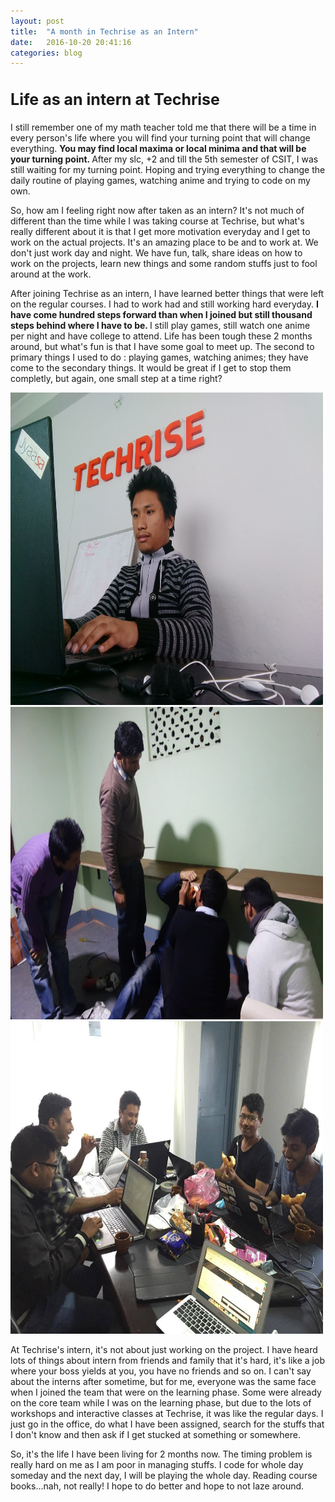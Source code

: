 ```yaml
---
layout: post
title:  "A month in Techrise as an Intern"
date:   2016-10-20 20:41:16
categories: blog
---
```

<!--Blog posts-->


<h2 style = "font-size: 25px;"> Life as an intern at Techrise </h2>

I still remember one of my math teacher told me that there will be a time in every person's life where you will find your turning point that will change everything. <strong> You may find local maxima or local minima and that will be your turning point. </strong> After my slc, +2 and till the 5th semester of CSIT, I was still waiting for my turning point. Hoping and trying everything to change the daily routine of playing games, watching anime and trying to code on my own.

So, how am I feeling right now after taken as an intern? It's not much of different than the time while I was taking course at Techrise, but what's really different about it is that I get more motivation everyday and I get to work on the actual projects. It's an amazing place to be and to work at. We don't just work day and night. We have fun, talk, share ideas on how to work on the projects, learn new things and some random stuffs just to fool around at the work.

After joining Techrise as an intern, I have learned better things that were left on the regular courses. I had to work had and still working hard everyday. <strong> I have come hundred steps forward than when I joined but still thousand steps behind where I have to be. </strong> I still play games, still watch one anime per night and have college to attend. Life has been tough these 2 months around, but what's fun is that I have some goal to meet up. The second to primary things I used to do : playing games, watching animes; they have come to the secondary things. It would be great if I get to stop them completly, but again, one small step at a time right?

<div class="w3-content w3-section" style="max-width:500px">
  <img class="Photos" src="/assets/img/intern/3.jpg" style="height: 500px; width:150%">
  <img class="Photos" src="/assets/img/intern/2.jpg" style="height: 500px; width:150%">
  <img class="Photos" src="/assets/img/intern/4.jpg" style="height: 500px; width:150%">
</div>

At Techrise's intern, it's not about just working on the project. I have heard lots of things about intern from friends and family that it's hard, it's like a job where your boss yields at you, you have no friends and so on. I can't say about the interns after sometime, but for me, everyone was the same face when I joined the team that were on the learning phase. Some were already on the core team while I was on the learning phase, but due to the lots of workshops and interactive classes at Techrise, it was like the regular days. I just go in the office, do what I have been assigned, search for the stuffs that I don't know and then ask if I get stucked at something or somewhere.

So, it's the life I have been living for 2 months now. The timing problem is really hard on me as I am poor in managing stuffs. I code for whole day someday and the next day, I will be playing the whole day. Reading course books...nah, not really! I hope to do better and hope to not laze around. 


<script>
var myIndex = 0;
carousel();

function carousel() {
    var i;
    var x = document.getElementsByClassName("Photos");
    for (i = 0; i < x.length; i++) {
       x[i].style.display = "none";  
    }
    myIndex++;
    if (myIndex > x.length) {myIndex = 1}    
    x[myIndex-1].style.display = "block";  
    setTimeout(carousel, 2000); // Change image every 2 seconds
}
</script>